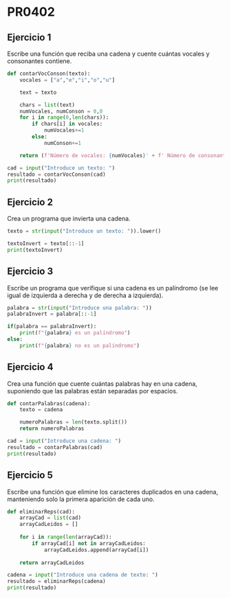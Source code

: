 # PR0402

## Ejercicio 1

Escribe una función que reciba una cadena y cuente cuántas vocales y consonantes contiene.

```python
def contarVocConson(texto):
    vocales = ["a","e","i","o","u"]

    text = texto

    chars = list(text)
    numVocales, numConson = 0,0
    for i in range(0,len(chars)):
        if chars[i] in vocales:
            numVocales+=1
        else:
            numConson+=1

    return (f'Número de vocales: {numVocales}' + f' Número de consonantes: {numConson}')

cad = input("Introduce un texto: ")
resultado = contarVocConson(cad)
print(resultado)
```

## Ejercicio 2

Crea un programa que invierta una cadena.

```python
texto = str(input("Introduce un texto: ")).lower()

textoInvert = texto[::-1]
print(textoInvert)
```

## Ejercicio 3

Escribe un programa que verifique si una cadena es un palíndromo (se lee igual de izquierda a derecha y de derecha a izquierda).

```python
palabra = str(input("Introduce una palabra: "))
palabraInvert = palabra[::-1]

if(palabra == palabraInvert):
    print(f"{palabra} es un palíndromo")
else:
    print(f"{palabra} no es un palíndromo")
```

## Ejercicio 4

Crea una función que cuente cuántas palabras hay en una cadena, suponiendo que las palabras están separadas por espacios.

```python
def contarPalabras(cadena):
    texto = cadena

    numeroPalabras = len(texto.split())
    return numeroPalabras

cad = input("Introduce una cadena: ")
resultado = contarPalabras(cad)
print(resultado)
```

## Ejercicio 5

Escribe una función que elimine los caracteres duplicados en una cadena, manteniendo solo la primera aparición de cada uno.

```python
def eliminarReps(cad):
    arrayCad = list(cad)
    arrayCadLeidos = []
    
    for i in range(len(arrayCad)):
        if arrayCad[i] not in arrayCadLeidos:
            arrayCadLeidos.append(arrayCad[i])
    
    return arrayCadLeidos

cadena = input("Introduce una cadena de texto: ")
resultado = eliminarReps(cadena)
print(resultado)

```